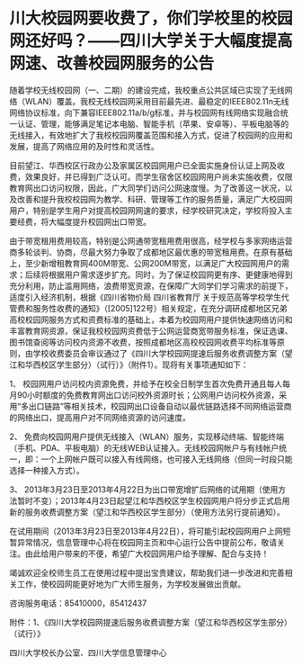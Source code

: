 # 川大校园网要收费了，你们学校里的校园网还好吗？——四川大学关于大幅度提高网速、改善校园网服务的公告

随着学校无线校园网（一、二期）的建设完成，我校重点公共区域已实现了无线网络（WLAN）覆盖。我校无线校园网采用目前最先进、最稳定的IEEE802.11n无线网络协议标准，向下兼容IEEE802.11a/b/g标准，并与校园网有线网络实现融合统一认证、管理，能够满足笔记本电脑、智能手机（苹果、安卓等）、平板电脑等的无线接入，有效地扩大了我校校园网覆盖范围和接入方式，促进了校园网的应用和发展，提高了网络应用的及时性和灵活性。

目前望江、华西校区行政办公及家属区校园网用户已全面实施身份认证上网及收费，效果良好，并已得到广泛认可。而学生宿舍区校园网用户尚未实施收费，仅限教育网出口访问权限，因此，广大同学们访问公网速度慢。为了改善这一状况，以及改善和提升我校校园网为教学、科研、管理等工作的服务质量，满足广大校园网用户，特别是学生用户对提高校园网网速的要求，经学校研究决定，学校将投入主要经费，将大幅度提升校园网出口带宽。

由于带宽租用费用较高，特别是公网通带宽租用费用很高，经学校与多家网络运营商多轮谈判、协商，尽最大努力争取了成都地区最优惠的带宽租用费。在原有基础上，至少新增租教育网400M带宽、公网200M带宽，以满足广大校园网用户的需求；后续将根据用户需求逐步扩充。同时，为了保证校园网更有序、更健康地得到充分利用，防止滥用网络，浪费带宽资源，在保障广大同学们学习需求的前提下，适度引入经济机制，根据《四川省物价局 四川省教育厅 关于规范高等学校学生代管费和服务性收费的通知》（[2005]122号）相关规定，在充分调研成都地区兄弟高校校园网服务方式和资费标准的基础上，本着为校园网用户提供快速网络访问和丰富教育网资源，保证我校校园网资费低于公网运营商宽带服务标准，保证选课、图书馆查阅等访问校内资源不收费，按照成都地区高校校园网收费平均标准等原则，由学校收费委员会审议通过了《四川大学校园网提速后服务收费调整方案（望江和华西校区学生部分）（试行）》（附件1）。现将有关事项通知如下：

1、  校园网用户访问校内资源免费，并给予在校全日制学生首次免费开通且每人每月90小时额度的免费教育网出口访问校外资源时长；公网用户访问校外资源，采用“多出口链路”等相关技术，校园网出口设备自动以最优链路选择不同网络运营商的网络出口，提高用户对不同网络资源的访问速度。

2、  免费向校园网用户提供无线接入（WLAN）服务，实现移动终端、智能终端（手机、PDA、平板电脑）的无线WEB认证接入。无线校园网帐户与有线帐户统一，即：一个上网帐户既可以接入有线网络，也可接入无线网络（但同一时段只能选择一种接入方式）。

3、  2013年3月23日至2013年4月22日为出口带宽增扩后网络的试用期（使用方法暂时不变）；2013年4月23日起望江和华西校区学生校园网用户将分步正式启用新的服务收费调整方案（望江和华西校区学生部分）（使用方法另行提前通知）。

在试用期间（2013年3月23日至2013年4月22日），将可能引起校园网用户上网短暂异常情况，信息管理中心将在校园网主页和中心运行公告中提前公布，敬请关注。由此给用户带来的不便，希望广大校园网用户给予理解、配合与支持！

竭诚欢迎全校师生员工在使用过程中提出宝贵建议，帮助我们进一步改进和完善相关工作，使校园网能更好地为广大师生服务，为学校发展做出贡献。

咨询服务电话：85410000，85412437

附件：1、《四川大学校园网提速后服务收费调整方案（望江和华西校区学生部分）（试行）》 

四川大学校长办公室、四川大学信息管理中心